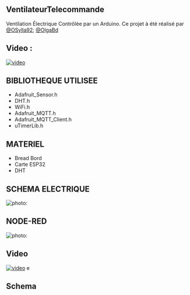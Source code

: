 ## VentilateurTelecommande
Ventilation Électrique Contrôlée par un Arduino.
Ce projet à été réalisé par [@OSylla92](https://github.com/OSylla92); [@OlgaBd](https://github.com/olgaBd)

## Video :
[![video](https://img.youtube.com/vi/.jpg)](https://www.youtube.com/watch?v=)

## BIBLIOTHEQUE UTILISEE

+ Adafruit_Sensor.h
+ DHT.h
+ WiFi.h
+ Adafruit_MQTT.h
+ Adafruit_MQTT_Client.h
+ uTimerLib.h

## MATERIEL
- Bread Bord
- Carte ESP32
- DHT

## SCHEMA ELECTRIQUE

![photo: ](fritz_temp.jpg)

## NODE-RED

![photo: ](node-red.png)




## Video
[![video](https://img.youtube.com/vi/rzucSfwJmF4/0.jpg)](https://youtu.be/rzucSfwJmF4)
e

## Schema
![]()

